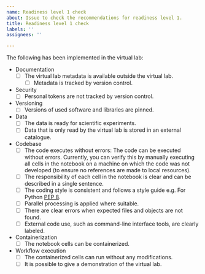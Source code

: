 ```yaml
---
name: Readiness level 1 check
about: Issue to check the recommendations for readiness level 1.
title: Readiness level 1 check
labels: ''
assignees: ''

---
```


The following has been implemented in the virtual lab:
* Documentation
  - [ ] The virtual lab metadata is available outside the virtual lab.
    - [ ] Metadata is tracked by version control.
* Security
  - [ ] Personal tokens are not tracked by version control.
* Versioning
  - [ ] Versions of used software and libraries are pinned.
* Data
  - [ ] The data is ready for scientific experiments.
  - [ ] Data that is only read by the virtual lab is stored in an external catalogue.
* Codebase
  - [ ] The code executes without errors: The code can be executed without errors.
Currently, you can verify this by manually executing all cells in the notebook on a machine on which the code was not developed (to ensure no references are made to local resources).
  - [ ] The responsibility of each cell in the notebook is clear and can be described in a single sentence.
  - [ ] The coding style is consistent and follows a style guide e.g. For Python [PEP 8](https://peps.python.org/pep-0008/).
  - [ ] Parallel processing is applied where suitable.
  - [ ] There are clear errors when expected files and objects are not found.
  - [ ] External code use, such as command-line interface tools, are clearly labeled.
* Containerization
  - [ ] The notebook cells can be containerized.
* Workflow execution
  - [ ] The containerized cells can run without any modifications.
  - [ ] It is possible to give a demonstration of the virtual lab.
